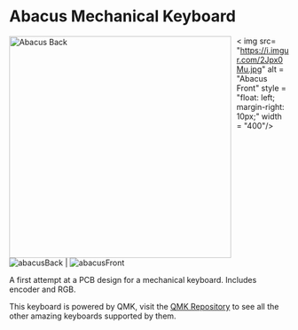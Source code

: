# Abacus Mechanical Keyboard

<img src= "https://i.imgur.com/IFtuWaK.jpg"
     alt = "Abacus Back"
     style = "float: left; margin-right: 10px;"
     width = "400"/> < img src= "https://i.imgur.com/2Jpx0Mu.jpg"
     alt = "Abacus Front"
     style = "float: left; margin-right: 10px;"
     width = "400"/>
     
     
![abacusBack](https://i.imgur.com/IFtuWaK.jpg)  |  ![abacusFront](https://i.imgur.com/2Jpx0Mu.jpg)

A first attempt at a PCB design for a mechanical keyboard. Includes encoder and RGB.

This keyboard is powered by QMK, visit the [QMK Repository](https://github.com/qmk/qmk_firmware/) to see all the other amazing keyboards supported by them.
